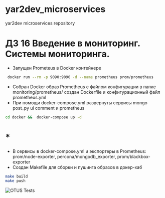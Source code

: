# yar2dev_microservices
yar2dev microservices repository


# ДЗ 16 Введение в мониторинг. Системы мониторинга.

- Запущен Prometeus в Docker контейнере
```sh
 docker run --rm -p 9090:9090 -d --name prometheus prom/prometheus
 ```
- Собран Docker образ Prometheus с файлом конфигурации
в папке monitoring/prometheus/ создан Dockerfile и конфигурационный файл prometheus.yml
- При помощи docker-compose.yml развернуты сервисы mongo post_py ui comment и prometheus
```sh
cd docker &&  docker-compose up -d
 ```
# *
- В сервисы в docker-compose.yml и экспортеры в Prometheus: prom/node-exporter, percona/mongodb_exporter, prom/blackbox-exporter
- Создан Makefile для сборки и пушинга образов в докер-хаб
```sh
make build
make push
 ```

![OTUS Tests](https://github.com/Otus-DevOps-2021-08/yar2dev_microservices/actions/workflows/runtests.yml/badge.svg)
